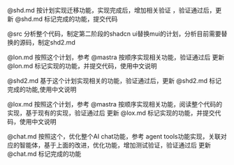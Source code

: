 @shd.md 按计划实现迁移功能，实现完成后，增加相关验证 ，验证通过后，更新 @shd.md 标记完成的功能，提交代码

@src 分析整个代码，制定第二阶段的shadcn ui替换mui的计划，分析目前需要替换的源码，制定shd2.md


@lon.md 按照这个计划，参考 @mastra 按顺序实现相关功能，验证通过后 更新 @lon.md 标记实现的功能，并提交代码，使用中文说明


@shd2.md 基于这个计划实现相关的功能，验证通过后，更新 @shd2.md 标记完成的功能,使用中文说明

@lox.md 按照这个计划，参考 @mastra 按顺序实现相关功能，阅读整个代码的实现，基于现有的实现，验证通过后 更新 @lox.md 标记实现的功能，并提交代码，使用中文说明


@chat.md 按照这个，优化整个AI chat功能，参考 agent tools功能实现，关联对应的智能体，基于上面的改进，优化功能，增加测试验证，验证通过后 更新 @chat.md  标记完成的功能